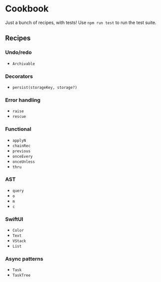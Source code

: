 # Cookbook

Just a bunch of recipes, with tests! Use `npm run test` to run the test suite.

## Recipes

### Undo/redo

- `Archivable`

### Decorators

- `persist(storageKey, storage?)`

### Error handling

- `raise`
- `rescue`

### Functional

- `applyN`
- `chainRec`
- `previous`
- `onceEvery`
- `onceUnless`
- `thru`

### AST

- `query`
- `o`
- `m`
- `c`

### SwiftUI

- `Color`
- `Text`
- `VStack`
- `List`

### Async patterns

- `Task`
- `TaskTree`
